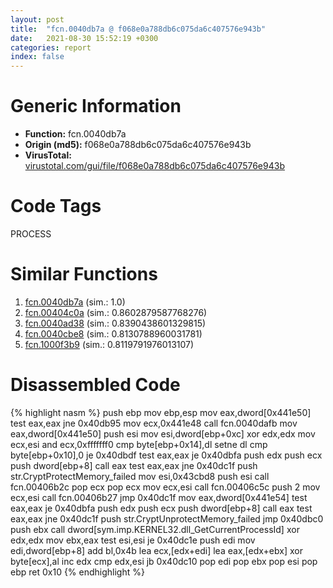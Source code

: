```yaml
---
layout: post
title:  "fcn.0040db7a @ f068e0a788db6c075da6c407576e943b"
date:   2021-08-30 15:52:19 +0300
categories: report
index: false
---
```


# Generic Information
- **Function:** fcn.0040db7a
- **Origin (md5):** f068e0a788db6c075da6c407576e943b
- **VirusTotal:** [virustotal.com/gui/file/f068e0a788db6c075da6c407576e943b][virustotal_ref]

# Code Tags
<span class="tag" id="PROCESS">PROCESS</span>


# Similar Functions

1. [fcn.0040db7a][similar_1_ref] (sim.: 1.0)
2. [fcn.00404c0a][similar_2_ref] (sim.: 0.8602879587768276)
3. [fcn.0040ad38][similar_3_ref] (sim.: 0.8390438601329815)
4. [fcn.0040cbe8][similar_4_ref] (sim.: 0.8130788960031781)
5. [fcn.1000f3b9][similar_5_ref] (sim.: 0.8119791976013107)


# Disassembled Code

{% highlight nasm %}
push ebp
mov ebp,esp
mov eax,dword[0x441e50]
test eax,eax
jne 0x40db95
mov ecx,0x441e48
call fcn.0040dafb
mov eax,dword[0x441e50]
push esi
mov esi,dword[ebp+0xc]
xor edx,edx
mov ecx,esi
and ecx,0xfffffff0
cmp byte[ebp+0x14],dl
setne dl
cmp byte[ebp+0x10],0
je 0x40dbdf
test eax,eax
je 0x40dbfa
push edx
push ecx
push dword[ebp+8]
call eax
test eax,eax
jne 0x40dc1f
push str.CryptProtectMemory_failed
mov esi,0x43cbd8
push esi
call fcn.00406b2c
pop ecx
pop ecx
mov ecx,esi
call fcn.00406c5c
push 2
mov ecx,esi
call fcn.00406b27
jmp 0x40dc1f
mov eax,dword[0x441e54]
test eax,eax
je 0x40dbfa
push edx
push ecx
push dword[ebp+8]
call eax
test eax,eax
jne 0x40dc1f
push str.CryptUnprotectMemory_failed
jmp 0x40dbc0
push ebx
call dword[sym.imp.KERNEL32.dll_GetCurrentProcessId]
xor edx,edx
mov ebx,eax
test esi,esi
je 0x40dc1e
push edi
mov edi,dword[ebp+8]
add bl,0x4b
lea ecx,[edx+edi]
lea eax,[edx+ebx]
xor byte[ecx],al
inc edx
cmp edx,esi
jb 0x40dc10
pop edi
pop ebx
pop esi
pop ebp
ret 0x10
{% endhighlight %}


[similar_1_ref]: /report/fcn.0040db7a@e02c832a2c768752009e071574e12967
[similar_2_ref]: /report/fcn.00404c0a@5f763449465a14d1cdb5ea67e2f984d0
[similar_3_ref]: /report/fcn.0040ad38@4c2db4ba96e80258daff665d7d7a016a
[similar_4_ref]: /report/fcn.0040cbe8@319cf4affa41f752783e62f81908d682
[similar_5_ref]: /report/fcn.1000f3b9@e5d49e0823e602f2ee948ac39d32c1eb
[virustotal_ref]: https://www.virustotal.com/gui/file/f068e0a788db6c075da6c407576e943b